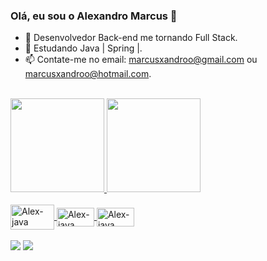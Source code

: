 ### Olá, eu sou o Alexandro Marcus  👋

<!--
**AlexandroMarcus/AlexandroMarcus** is a ✨ _special_ ✨ repository because its `README.md` (this file) appears on your GitHub profile.
-->

- 🚀 Desenvolvedor Back-end me tornando Full Stack.
- 🌱 Estudando Java | Spring |.
- 📫 Contate-me no email: marcusxandroo@gmail.com ou marcusxandroo@hotmail.com.

<br/>

<div align="left">
 <a href="https://github.com/AlexandroMarcus">
 <img height="150em" src="https://github-readme-stats.vercel.app/api?username=alexandromarcus&show_icons=true&theme=radical"/>
 <img height="150em" src="https://github-readme-stats.vercel.app/api/top-langs/?username=alexandromarcus&layout=compact&langs_count=7&theme=radical"/>
</div>

<div style="display: inline_block"><br>
    <img align="center" alt="Alex-java" height="40" width="70" src="https://cdn.jsdelivr.net/gh/devicons/devicon/icons/java/java-original-wordmark.svg" />
    <img align="center" alt="Alex-java" height="30" width="60" src="https://cdn.jsdelivr.net/gh/devicons/devicon/icons/html5/html5-original.svg" />
    <img align="center" alt="Alex-java" height="30" width="60" src="https://cdn.jsdelivr.net/gh/devicons/devicon/icons/css3/css3-original.svg" />
</div>
<br>
<div>
   <a href="https://www.linkedin.com/in/alexandromarcus/" target="_blank"><img src="https://img.shields.io/badge/-LinkedIn-%230077B5?style=for-the-badge&logo=linkedin&logoColor=white" target="_blank"></a>
   <a href="https://discord.com/channels/@me" target="_blank"><img src="https://img.shields.io/badge/Discord-7289DA?style=for-the-badge&logo=discord&logoColor=white" target="_blank">
</div>
